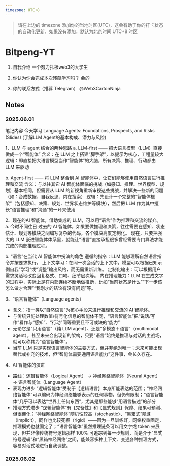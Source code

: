 ```yaml
---
timezone: UTC+8
---
```


> 请在上边的 timezone 添加你的当地时区(UTC)，这会有助于你的打卡状态的自动化更新，如果没有添加，默认为北京时间 UTC+8 时区


# Bitpeng-YT

1. 自我介绍
一个努力扎根web3的大学生

2. 你认为你会完成本次残酷学习吗？
会的

3. 你的联系方式（推荐 Telegram）
@Web3CartonNinja

## Notes

<!-- Content_START -->

### 2025.06.01

笔记内容
今天学习 Language Agents: Foundations, Prospects, and Risks (Slides)
 (了解LLM Agent的基本构成、潜力与风险)

1、LLM 与 agent 结合的两种思路
  a. LLM-first —— 把大语言模型（LLM）直接做成一个“智能体”
  含义：在 LLM 之上搭建“脚手架”，以提示为核心，工程量较大
  逻辑：即直接把大语言模型当作“智能体”的大脑，所有决策、推理、行动都由 LLM 来驱动

  b. Agent-first —— 将 LLM 整合到 AI 智能体中，让它们能够使用自然语言进行推理和交流
  含义：与以往其它 AI 智能体面临的挑战（如感知、推理、世界模型、规划）基本相同，但需要从 LLM 的新视角重新审视这些挑战，并解决一些新的问题（如：合成数据、自我反思、内在搜索）
  逻辑：先设计一个完整的“智能体框架”（包括感知、决策、规划、世界状态维护等模块），然后把 LLM 作为其中擅长“语言推理”和“沟通”的一环来使用

2、现在的AI 智能体，借助集成的 LLM，可以用“语言”作为推理和交流的媒介。
  a. 今时不同往日
  过去的 AI 智能体，如果要做推理和决策，往往需要在感知、状态估计、规划等模块之间编写复杂的代码，各个模块高度定制化。
  现在，只要把强大的 LLM 嵌进智能体体系里，就能让“语言”直接承担很多曾经需要专门算法才能完成的内部推理过程。

  b. “语言”在当代 AI 智能体中扮演的角色
  遵循的指令：LLM 能够理解自然语言指令并按要求执行。
  上下文学习：在同一次会话的上下文中，模型可以根据已知示例自我“学习”或“调整”输出风格，而无需重新训练。
  定制化输出：可以根据用户需求灵活地改变回复格式、口吻、细节层次等。
  内在推理能力：LLM 在生成文字的过程中，实际上是在内部连续不断地做推断，比如“当前状态是什么”“下一步该怎么做才合理”“我刚才的结论有没有问题”等。

3、“语言智能体”（Language agents）
  - 含义：指一类以“自然语言”为核心手段来进行推理和交流的 AI 智能体。
  - 与传统只能处理数值/符号化信息的智能体不同，“语言智能体”把“说话/写作”看作与“感知”、“行动”同等重要且不可或缺的“能力”
  - 无论它是“只用语言”（纯 LLM agent）、还是“多模态＋语言”（multimodal agent），甚至未来会出现新的架构，只要“语言”始终是推理与对话的主战场，就可以称其为“语言智能体”。
  - 当前 LLM 只是实现语言智能体的主要方式，但并非绝对唯一；未来可能出现替代或补充的技术，但“智能体需要通用语言能力”这件事，会长久存在。

4、AI 智能体的演进
  - 路线：逻辑智能体（Logical Agent） → 神经网络智能体（Neural Agent） → 语言智能体（Language Agent）
  - 表现力进步
   “逻辑智能体”受制于【逻辑语言】本身所能表达的范围；“神经网络智能体”可以编码为神经网络能够表示的任何事物，但仍有限制；“语言智能体”几乎可以表达“世界上任何东西”，尤其是那些能够“用语言描述”的部分
  - 推理方式进步
   “逻辑智能体”有【完备性】和【显式规则】保障、结果可预测、但很僵化；“神经网络智能体”随机性较高（stochastic）、“黑箱式”隐含（implicit），同样也比较死板（rigid）——因为一旦训练好，网络权重固定，推理模式也就固定了；“语言智能体”虽然推理链条可以用文字或 token 来展现，但并非像传统符号逻辑那样 100% 可追踪到每一步规则，而是介于“显式符号逻辑”和“黑箱神经网络”之间，能兼容多种上下文、变通各种推理方式，容易对话式地进行自我调整。

### 2025.06.02

<!-- Content_END -->
